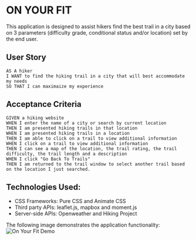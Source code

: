 # ON YOUR FIT
This application is designed to assist hikers find the best trail in a city based on 3 parameters (difficulty grade, conditional status and/or location) set by the end user.


## User Story
```
AS A hiker
I WANT to find the hiking trail in a city that will best accommodate my needs
SO THAT I can maximaize my experience
```

## Acceptance Criteria

```
GIVEN a hiking website
WHEN I enter the name of a city or search by current location
THEN I am presented hiking trails in that location
WHEN I am presented hiking trails in a location
THEN I am able to click on a trail to view additional information
WHEN I click on a trail to view additional information
THEN I can see a map of the location, the trail rating, the trail difficulty, the trail length and a description
WHEN I click "Go Back To Trails"
THEN I am returned to the trail window to select another trail based on the location I just searched. 
```
## Technologies Used: 
* CSS Frameworks: Pure CSS and Animate CSS
* Third party  APIs: leaflet.js, mapbox and moment.js
* Server-side APIs: Openweather and Hiking Project


The following image demonstrates the application functionality:
![On Your Fit Demo]()